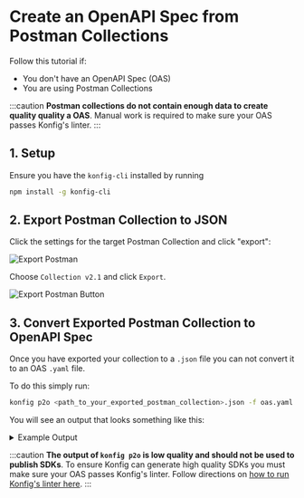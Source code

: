 # Create an OpenAPI Spec from Postman Collections

Follow this tutorial if:

- You don't have an OpenAPI Spec (OAS)
- You are using Postman Collections

:::caution
**Postman collections do not contain enough data to create quality quality a OAS**.
Manual work is required to make sure your OAS passes Konfig's linter.
:::

## 1. Setup

Ensure you have the `konfig-cli` installed by running

```bash
npm install -g konfig-cli
```

## 2. Export Postman Collection to JSON

Click the settings for the target Postman Collection and click "export":

![Export Postman](/img/export-postman-collection.png)

Choose `Collection v2.1` and click `Export`.

![Export Postman Button](/img/export-postman-collection-button.png)

## 3. Convert Exported Postman Collection to OpenAPI Spec

Once you have exported your collection to a `.json` file you can not convert it to an OAS `.yaml` file.

To do this simply run:

```bash
konfig p2o <path_to_your_exported_postman_collection>.json -f oas.yaml
```

You will see an output that looks something like this:

<details>
<summary>Example Output</summary>

```yaml
openapi: 3.0.0
info:
  title: Slack Web API
  version: 1.0.0
servers:
  - url: http://{{baseurl}}
components:
  securitySchemes:
    bearerAuth:
      type: http
      scheme: bearer
security:
  - bearerAuth: []
tags:
  - name: Admin API
    description: >-
      Use approval and provisioning APIs to help Slack Admins work more
      effectively.
# ... unnecessary details omitted
paths:
  /admin.users.setOwner:
    post:
      tags:
        - Admin API
      summary: admin users set Owner
      description: >-
        Set an existing guest, regular user, or admin user to be a workspace
        owner.
      requestBody:
        content:
          application/x-www-form-urlencoded:
            schema:
              type: object
              properties:
                team_id:
                  type: string
                  description: The ID (`T1234`) of the workspace.
                  example: <string>
                user_id:
                  type: string
                  description: Id of the user to promote to owner.
                  example: <string>
      parameters:
        - name: token
          in: header
          schema:
            type: string
          description: "(Required) Authentication token. Requires scope: `admin.users:write`"
          example: <string>
        - name: Content-Type
          in: header
          schema:
            type: string
          example: application/x-www-form-urlencoded
# ... unnecessary details omitted
```

</details>

:::caution
**The output of `konfig p2o` is low quality and should not be used to
publish SDKs**. To ensure Konfig can generate high quality SDKs you must make
sure your OAS passes Konfig's linter. Follow directions on [how to run Konfig's
linter here](/tutorials/setup-linting).
:::
